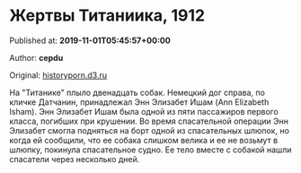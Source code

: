 
# Жертвы Титаниика, 1912

Published at: **2019-11-01T05:45:57+00:00**

Author: **cepdu**

Original: [historyporn.d3.ru](https://historyporn.d3.ru/zhertvy-titaniika-1912-1870067/)

На "Титанике" плыло двенадцать собак. Немецкий дог справа, по кличке Датчанин, принадлежал Энн Элизабет Ишам (Ann Elizabeth Isham). Энн Элизабет Ишам была одной из пяти пассажиров первого класса, погибших при крушении. Во время спасательной операции Энн Элизабет смогла подняться на борт одной из спасательных шлюпок, но когда ей сообщили, что ее собака слишком велика и ее не возьмут в шлюпку, покинула спасательное судно. Ее тело вместе с собакой нашли спасатели через несколько дней.
